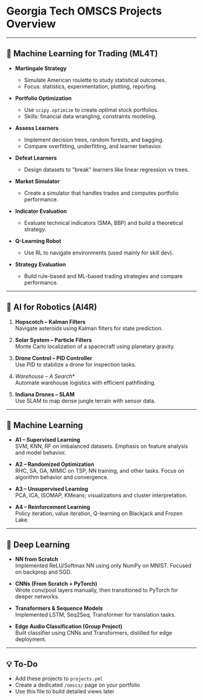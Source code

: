 # Georgia Tech OMSCS Projects Overview

---

## 🔄 Machine Learning for Trading (ML4T)

- **Martingale Strategy**
  - Simulate American roulette to study statistical outcomes.
  - Focus: statistics, experimentation, plotting, reporting.

- **Portfolio Optimization**
  - Use `scipy.optimize` to create optimal stock portfolios.
  - Skills: financial data wrangling, constraints modeling.

- **Assess Learners**
  - Implement decision trees, random forests, and bagging.
  - Compare overfitting, underfitting, and learner behavior.

- **Defeat Learners**
  - Design datasets to "break" learners like linear regression vs trees.

- **Market Simulator**
  - Create a simulator that handles trades and computes portfolio performance.

- **Indicator Evaluation**
  - Evaluate technical indicators (SMA, BBP) and build a theoretical strategy.

- **Q-Learning Robot**
  - Use RL to navigate environments (used mainly for skill dev).

- **Strategy Evaluation**
  - Build rule-based and ML-based trading strategies and compare performance.

---

## 🤖 AI for Robotics (AI4R)

1. **Hopscotch – Kalman Filters**  
   Navigate asteroids using Kalman filters for state prediction.

2. **Solar System – Particle Filters**  
   Monte Carlo localization of a spacecraft using planetary gravity.

3. **Drone Control – PID Controller**  
   Use PID to stabilize a drone for inspection tasks.

4. **Warehouse – A* Search**  
   Automate warehouse logistics with efficient pathfinding.

5. **Indiana Drones – SLAM**  
   Use SLAM to map dense jungle terrain with sensor data.

---

## 🤯 Machine Learning

- **A1 – Supervised Learning**  
  SVM, KNN, RF on imbalanced datasets. Emphasis on feature analysis and model behavior.

- **A2 – Randomized Optimization**  
  RHC, SA, GA, MIMIC on TSP, NN training, and other tasks. Focus on algorithm behavior and convergence.

- **A3 – Unsupervised Learning**  
  PCA, ICA, ISOMAP, KMeans; visualizations and cluster interpretation.

- **A4 – Reinforcement Learning**  
  Policy iteration, value iteration, Q-learning on Blackjack and Frozen Lake.

---

## 🧠 Deep Learning

- **NN from Scratch**  
  Implemented ReLU/Softmax NN using only NumPy on MNIST. Focused on backprop and SGD.

- **CNNs (From Scratch + PyTorch)**  
  Wrote conv/pool layers manually, then transitioned to PyTorch for deeper networks.


- **Transformers & Sequence Models**  
  Implemented LSTM, Seq2Seq, Transformer for translation tasks.

- **Edge Audio Classification (Group Project)**  
  Built classifier using CNNs and Transformers, distilled for edge deployment.

---

## 💡 To-Do

- Add these projects to `projects.yml`
- Create a dedicated `/omscs/` page on your portfolio
- Use this file to build detailed views later
